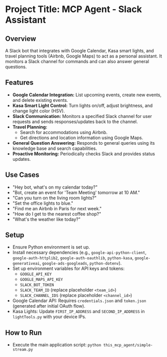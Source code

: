 # Project Title: MCP Agent - Slack Assistant

## Overview
A Slack bot that integrates with Google Calendar, Kasa smart lights, and travel planning tools (Airbnb, Google Maps) to act as a personal assistant. It monitors a Slack channel for commands and can also answer general questions.

## Features
*   **Google Calendar Integration:** List upcoming events, create new events, and delete existing events.
*   **Kasa Smart Light Control:** Turn lights on/off, adjust brightness, and change light color (HSV).
*   **Slack Communication:** Monitors a specified Slack channel for user requests and sends responses/updates back to the channel.
*   **Travel Planning:**
    *   Search for accommodations using Airbnb.
    *   Get directions and location information using Google Maps.
*   **General Question Answering:** Responds to general queries using its knowledge base and search capabilities.
*   **Proactive Monitoring:** Periodically checks Slack and provides status updates.

## Use Cases
*   "Hey bot, what's on my calendar today?"
*   "Bot, create an event for 'Team Meeting' tomorrow at 10 AM."
*   "Can you turn on the living room lights?"
*   "Set the office lights to blue."
*   "Find me an Airbnb in Paris for next week."
*   "How do I get to the nearest coffee shop?"
*   "What's the weather like today?"

## Setup
*   Ensure Python environment is set up.
*   Install necessary dependencies (e.g., `google-api-python-client`, `google-auth-httplib2`, `google-auth-oauthlib`, `python-kasa`, `google-generativeai`, `google-ads-googleads`, `python-dotenv`).
*   Set up environment variables for API keys and tokens:
    *   `GOOGLE_API_KEY`
    *   `GOOGLE_MAPS_API_KEY`
    *   `SLACK_BOT_TOKEN`
    *   `SLACK_TEAM_ID` (replace placeholder `<team_id>`)
    *   `SLACK_CHANNEL_IDS` (replace placeholder `<channel_id>`)
*   Google Calendar API: Requires `credentials.json` and `token.json` (generated after initial OAuth flow).
*   Kasa Lights: Update `FIRST_IP_ADDRESS` and `SECOND_IP_ADDRESS` in `lightTools.py` with your device IPs.

## How to Run
*   Execute the main application script: `python this_mcp_agent/simple-stream.py`
